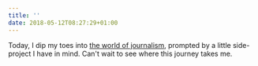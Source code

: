 ```yaml
---
title: ''
date: 2018-05-12T08:27:29+01:00
---
```

Today, I dip my toes into [the world of journalism](https://www.theguardian.com/guardian-masterclasses/2015/jul/03/how-to-write-compelling-features-a-one-day-journalism-course-will-storr-journalism-course), prompted by a little side-project I have in mind. Can't wait to see where this journey takes me.

